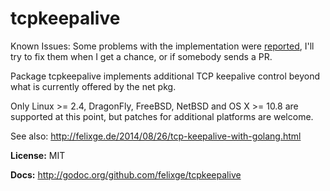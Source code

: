# tcpkeepalive

Known Issues: Some problems with the implementation were [reported](https://groups.google.com/d/msg/golang-nuts/rRu6ibLNdeI/TIzShZCmbzwJ), I'll try to fix them when I get a chance, or if somebody sends a PR.

Package tcpkeepalive implements additional TCP keepalive control beyond what is
currently offered by the net pkg.

Only Linux \>= 2.4, DragonFly, FreeBSD, NetBSD and OS X \>= 10.8 are supported
at this point, but patches for additional platforms are welcome.

See also: http://felixge.de/2014/08/26/tcp-keepalive-with-golang.html

**License:** MIT

**Docs:** http://godoc.org/github.com/felixge/tcpkeepalive
